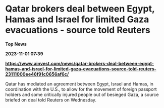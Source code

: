 # Qatar brokers deal between Egypt, Hamas and Israel for limited Gaza evacuations - source told Reuters
**Top News**

**2023-11-01 07:39**

**https://www.ainvest.com/news/qatar-brokers-deal-between-egypt-hamas-and-israel-for-limited-gaza-evacuations-source-told-reuters-23111000ee46f91c0656af6c/**

Qatar has mediated an agreement between Egypt, Israel and Hamas, in coordination with the U.S., to allow for the movement of foreign passport holders and some critically injured people out of besieged Gaza, a source briefed on deal told Reuters on Wednesday.